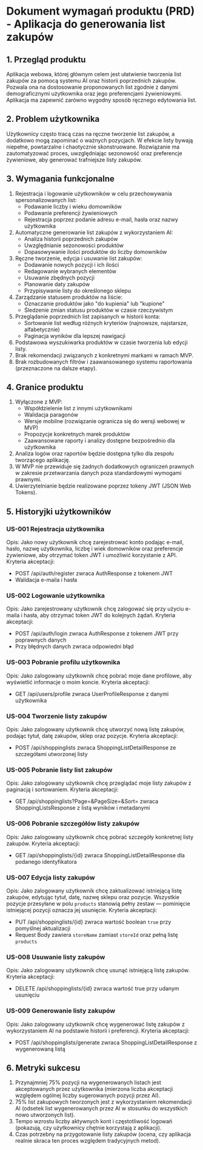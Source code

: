 # Dokument wymagań produktu (PRD) - Aplikacja do generowania list zakupów

## 1. Przegląd produktu

Aplikacja webowa, której głównym celem jest ułatwienie tworzenia list zakupów za pomocą systemu AI oraz historii poprzednich zakupów. Pozwala ona na dostosowanie proponowanych list zgodnie z danymi demograficznymi użytkownika oraz jego preferencjami żywieniowymi. Aplikacja ma zapewnić zarówno wygodny sposób ręcznego edytowania list.

## 2. Problem użytkownika

Użytkownicy często tracą czas na ręczne tworzenie list zakupów, a dodatkowo mogą zapominać o ważnych pozycjach. W efekcie listy bywają niepełne, powtarzalne i chaotycznie skonstruowane. Rozwiązanie ma zautomatyzować proces, uwzględniając sezonowość oraz preferencje żywieniowe, aby generować trafniejsze listy zakupów.

## 3. Wymagania funkcjonalne

1. Rejestracja i logowanie użytkowników w celu przechowywania spersonalizowanych list:
    - Podawanie liczby i wieku domowników
    - Podawanie preferencji żywieniowych
    - Rejestracja poprzez podanie adresu e-mail, hasła oraz nazwy użytkownika
2. Automatyczne generowanie list zakupów z wykorzystaniem AI:
    - Analiza historii poprzednich zakupów
    - Uwzględnianie sezonowości produktów
    - Dopasowywanie ilości produktów do liczby domowników
3. Ręczne tworzenie, edycja i usuwanie list zakupów:
    - Dodawanie nowych pozycji i ich ilości
    - Redagowanie wybranych elementów
    - Usuwanie zbędnych pozycji
    - Planowanie daty zakupów
    - Przypisywanie listy do określonego sklepu
4. Zarządzanie statusem produktów na liście:
    - Oznaczanie produktów jako "do kupienia" lub "kupione"
    - Śledzenie zmian statusu produktów w czasie rzeczywistym
5. Przeglądanie poprzednich list zapisanych w historii konta:
    - Sortowanie list według różnych kryteriów (najnowsze, najstarsze, alfabetycznie)
    - Paginacja wyników dla lepszej nawigacji
6. Podstawowa wyszukiwarka produktów w czasie tworzenia lub edycji listy.
7. Brak rekomendacji związanych z konkretnymi markami w ramach MVP.
8. Brak rozbudowanych filtrów i zaawansowanego systemu raportowania (przeznaczone na dalsze etapy).

## 4. Granice produktu

1. Wyłączone z MVP:
    - Współdzielenie list z innymi użytkownikami
    - Walidacja paragonów
    - Wersje mobilne (rozwiązanie ogranicza się do wersji webowej w MVP)
    - Propozycje konkretnych marek produktów
    - Zaawansowane raporty i analizy dostępne bezpośrednio dla użytkownika
2. Analiza logów oraz raportów będzie dostępna tylko dla zespołu tworzącego aplikację.
3. W MVP nie przewiduje się żadnych dodatkowych ograniczeń prawnych w zakresie przetwarzania danych poza standardowymi wymogami prawnymi.
4. Uwierzytelnianie będzie realizowane poprzez tokeny JWT (JSON Web Tokens).

## 5. Historyjki użytkowników

### US-001 Rejestracja użytkownika
Opis: Jako nowy użytkownik chcę zarejestrować konto podając e-mail, hasło, nazwę użytkownika, liczbę i wiek domowników oraz preferencje żywieniowe, aby otrzymać token JWT i umożliwić korzystanie z API.
Kryteria akceptacji:
- POST /api/auth/register zwraca AuthResponse z tokenem JWT
- Walidacja e-maila i hasła

### US-002 Logowanie użytkownika
Opis: Jako zarejestrowany użytkownik chcę zalogować się przy użyciu e-maila i hasła, aby otrzymać token JWT do kolejnych żądań.
Kryteria akceptacji:
- POST /api/auth/login zwraca AuthResponse z tokenem JWT przy poprawnych danych
- Przy błędnych danych zwraca odpowiedni błąd

### US-003 Pobranie profilu użytkownika
Opis: Jako zalogowany użytkownik chcę pobrać moje dane profilowe, aby wyświetlić informacje o moim koncie.
Kryteria akceptacji:
- GET /api/users/profile zwraca UserProfileResponse z danymi użytkownika

### US-004 Tworzenie listy zakupów
Opis: Jako zalogowany użytkownik chcę utworzyć nową listę zakupów, podając tytuł, datę zakupów, sklep oraz pozycje.
Kryteria akceptacji:
- POST /api/shoppinglists zwraca ShoppingListDetailResponse ze szczegółami utworzonej listy

### US-005 Pobranie listy list zakupów
Opis: Jako zalogowany użytkownik chcę przeglądać moje listy zakupów z paginacją i sortowaniem.
Kryteria akceptacji:
- GET /api/shoppinglists?Page=&PageSize=&Sort= zwraca ShoppingListsResponse z listą wyników i metadanymi

### US-006 Pobranie szczegółów listy zakupów
Opis: Jako zalogowany użytkownik chcę pobrać szczegóły konkretnej listy zakupów.
Kryteria akceptacji:
- GET /api/shoppinglists/{id} zwraca ShoppingListDetailResponse dla podanego identyfikatora

### US-007 Edycja listy zakupów
Opis: Jako zalogowany użytkownik chcę zaktualizować istniejącą listę zakupów, edytując tytuł, datę, nazwę sklepu oraz pozycje. Wszystkie pozycje przesyłane w polu `products` stanowią pełny zestaw — pominięcie istniejącej pozycji oznacza jej usunięcie.
Kryteria akceptacji:
- PUT /api/shoppinglists/{id} zwraca wartość boolean `true` przy pomyślnej aktualizacji
- Request Body zawiera `storeName` zamiast `storeId` oraz pełną listę `products`

### US-008 Usuwanie listy zakupów
Opis: Jako zalogowany użytkownik chcę usunąć istniejącą listę zakupów.
Kryteria akceptacji:
- DELETE /api/shoppinglists/{id} zwraca wartość true przy udanym usunięciu

### US-009 Generowanie listy zakupów
Opis: Jako zalogowany użytkownik chcę wygenerować listę zakupów z wykorzystaniem AI na podstawie historii i preferencji.
Kryteria akceptacji:
- POST /api/shoppinglists/generate zwraca ShoppingListDetailResponse z wygenerowaną listą

## 6. Metryki sukcesu

1. Przynajmniej 75% pozycji na wygenerowanych listach jest akceptowanych przez użytkownika (mierzona liczba akceptacji względem ogólnej liczby sugerowanych pozycji przez AI).
2. 75% list zakupowych tworzonych jest z wykorzystaniem rekomendacji AI (odsetek list wygenerowanych przez AI w stosunku do wszystkich nowo utworzonych list).
3. Tempo wzrostu liczby aktywnych kont i częstotliwość logowań (pokazują, czy użytkownicy chętnie korzystają z aplikacji).
4. Czas potrzebny na przygotowanie listy zakupów (ocena, czy aplikacja realnie skraca ten proces względem tradycyjnych metod).
